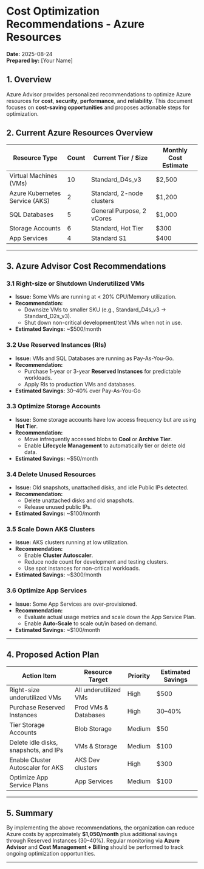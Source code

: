 # Cost Optimization Recommendations - Azure Resources

**Date:** 2025-08-24  
**Prepared by:** [Your Name]

## 1. Overview

Azure Advisor provides personalized recommendations to optimize Azure resources for **cost**, **security**, **performance**, and **reliability**. This document focuses on **cost-saving opportunities** and proposes actionable steps for optimization.

## 2. Current Azure Resources Overview

| Resource Type          | Count | Current Tier / Size      | Monthly Cost Estimate |
|------------------------|-------|-------------------------|---------------------|
| Virtual Machines (VMs) | 10    | Standard_D4s_v3         | $2,500              |
| Azure Kubernetes Service (AKS) | 2 | Standard, 2-node clusters | $1,200              |
| SQL Databases          | 5     | General Purpose, 2 vCores | $1,000             |
| Storage Accounts       | 6     | Standard, Hot Tier      | $300                |
| App Services           | 4     | Standard S1             | $400                |

---

## 3. Azure Advisor Cost Recommendations

### 3.1 Right-size or Shutdown Underutilized VMs
- **Issue:** Some VMs are running at < 20% CPU/Memory utilization.
- **Recommendation:**  
  - Downsize VMs to smaller SKU (e.g., Standard_D4s_v3 → Standard_D2s_v3).  
  - Shut down non-critical development/test VMs when not in use.
- **Estimated Savings:** ~$500/month

### 3.2 Use Reserved Instances (RIs)
- **Issue:** VMs and SQL Databases are running as Pay-As-You-Go.
- **Recommendation:**  
  - Purchase 1-year or 3-year **Reserved Instances** for predictable workloads.  
  - Apply RIs to production VMs and databases.
- **Estimated Savings:** 30–40% over Pay-As-You-Go

### 3.3 Optimize Storage Accounts
- **Issue:** Some storage accounts have low access frequency but are using **Hot Tier**.
- **Recommendation:**  
  - Move infrequently accessed blobs to **Cool** or **Archive Tier**.  
  - Enable **Lifecycle Management** to automatically tier or delete old data.
- **Estimated Savings:** ~$50/month

### 3.4 Delete Unused Resources
- **Issue:** Old snapshots, unattached disks, and idle Public IPs detected.
- **Recommendation:**  
  - Delete unattached disks and old snapshots.  
  - Release unused public IPs.
- **Estimated Savings:** ~$100/month

### 3.5 Scale Down AKS Clusters
- **Issue:** AKS clusters running at low utilization.
- **Recommendation:**  
  - Enable **Cluster Autoscaler**.  
  - Reduce node count for development and testing clusters.  
  - Use spot instances for non-critical workloads.
- **Estimated Savings:** ~$300/month

### 3.6 Optimize App Services
- **Issue:** Some App Services are over-provisioned.
- **Recommendation:**  
  - Evaluate actual usage metrics and scale down the App Service Plan.  
  - Enable **Auto-Scale** to scale out/in based on demand.
- **Estimated Savings:** ~$100/month

---

## 4. Proposed Action Plan

| Action Item                                 | Resource Target       | Priority | Estimated Savings |
|--------------------------------------------|---------------------|----------|-----------------|
| Right-size underutilized VMs               | All underutilized VMs | High    | $500            |
| Purchase Reserved Instances                | Prod VMs & Databases | High    | 30–40%          |
| Tier Storage Accounts                       | Blob Storage         | Medium  | $50             |
| Delete idle disks, snapshots, and IPs      | VMs & Storage        | Medium  | $100            |
| Enable Cluster Autoscaler for AKS           | AKS Dev clusters     | High    | $300            |
| Optimize App Service Plans                  | App Services         | Medium  | $100            |

---

## 5. Summary

By implementing the above recommendations, the organization can reduce Azure costs by approximately **$1,050/month** plus additional savings through Reserved Instances (30–40%). Regular monitoring via **Azure Advisor** and **Cost Management + Billing** should be performed to track ongoing optimization opportunities.

---

